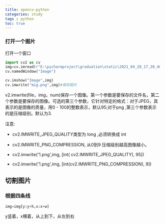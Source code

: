 ```yaml
---
title: opencv-python
categories: study
tags : python
toc: true
---
```

### 打开一个图片

打开一个窗口

```python
import cv2 as cv
img=cv.imread(r"E:\pycharmproject\graduation\static\2021_04_28_17_20_40.png")
cv.namedWindow("Image")

cv.imshow("Image",img)
cv.imwrite("mig.png",img)#保存图片
```

v2.imwrite(file，img，num)保存一个图像。第一个参数是要保存的文件名，第二个参数是要保存的图像。可选的第三个参数，它针对特定的格式：对于JPEG，其表示的是图像的质量，用0 - 100的整数表示，默认95;对于png ,第三个参数表示的是压缩级别。默认为3.

注意:

- cv2.IMWRITE_JPEG_QUALITY类型为 long ,必须转换成 int
- cv2.IMWRITE_PNG_COMPRESSION, 从0到9 压缩级别越高图像越小。

- cv2.imwrite('1.png',img, [int( cv2.IMWRITE_JPEG_QUALITY), 95])
- cv2.imwrite('1.png',img, [int(cv2.IMWRITE_PNG_COMPRESSION), 9])



## 切割图片

### 根据四条线

```python
img=img[y:y+h,x:x+w]
```

y竖着，x横着，从上到下，从左到右



